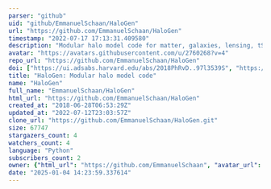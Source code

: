 ```yaml
---
parser: "github"
uid: "github/EmmanuelSchaan/HaloGen"
url: "https://github.com/EmmanuelSchaan/HaloGen"
timestamp: "2022-07-17 17:13:31.409580"
description: "Modular halo model code for matter, galaxies, lensing, tSZ and CIB."
avatar: "https://avatars.githubusercontent.com/u/2760268?v=4"
repo_url: "https://github.com/EmmanuelSchaan/HaloGen"
doi: ["https://ui.adsabs.harvard.edu/abs/2018PhRvD..97l3539S", "https://ui.adsabs.harvard.edu/abs/2020ascl.soft11009S/abstract"]
title: "HaloGen: Modular halo model code"
name: "HaloGen"
full_name: "EmmanuelSchaan/HaloGen"
html_url: "https://github.com/EmmanuelSchaan/HaloGen"
created_at: "2018-06-28T06:53:29Z"
updated_at: "2022-07-12T23:03:57Z"
clone_url: "https://github.com/EmmanuelSchaan/HaloGen.git"
size: 67747
stargazers_count: 4
watchers_count: 4
language: "Python"
subscribers_count: 2
owner: {"html_url": "https://github.com/EmmanuelSchaan", "avatar_url": "https://avatars.githubusercontent.com/u/2760268?v=4", "login": "EmmanuelSchaan", "type": "User"}
date: "2025-01-04 14:23:59.337614"
---
```

